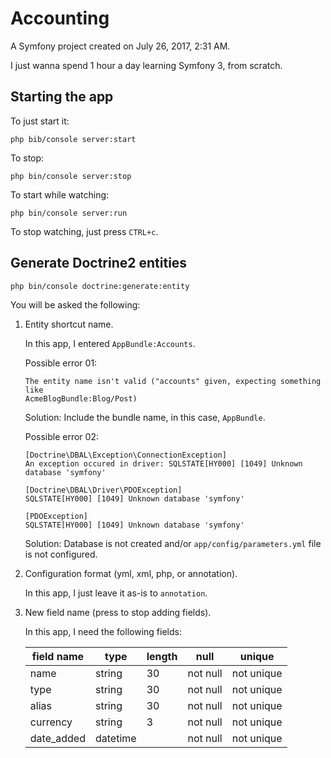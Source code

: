 Accounting
==========

A Symfony project created on July 26, 2017, 2:31 AM.

I just wanna spend 1 hour a day learning Symfony 3, from scratch.

## Starting the app

To just start it:

```
php bib/console server:start
```

To stop:

```
php bin/console server:stop
```

To start while watching:

```
php bin/console server:run
```

To stop watching, just press `CTRL+c`.

## Generate Doctrine2 entities

```
php bin/console doctrine:generate:entity
```

You will be asked the following:

1.  Entity shortcut name.

    In this app, I entered `AppBundle:Accounts`.

    Possible error 01:
    ```
    The entity name isn't valid ("accounts" given, expecting something like
    AcmeBlogBundle:Blog/Post)
    ```

    Solution: Include the bundle name, in this case, `AppBundle`.

    Possible error 02:
    ```
    [Doctrine\DBAL\Exception\ConnectionException]
    An exception occured in driver: SQLSTATE[HY000] [1049] Unknown database 'symfony'
    ```

    ```
    [Doctrine\DBAL\Driver\PDOException]
    SQLSTATE[HY000] [1049] Unknown database 'symfony'
    ```

    ```
    [PDOException]
    SQLSTATE[HY000] [1049] Unknown database 'symfony'
    ```

    Solution: Database is not created and/or `app/config/parameters.yml` file is
    not configured.

2.  Configuration format (yml, xml, php, or annotation).

    In this app, I just leave it as-is to `annotation`.

3.  New field name (press <return> to stop adding fields).

    In this app, I need the following fields:

    | field name | type     | length | null     | unique     |
    | ---------- | -------- | ------ | -------- | ---------- |
    | name       | string   | 30     | not null | not unique |
    | type       | string   | 30     | not null | not unique |
    | alias      | string   | 30     | not null | not unique |
    | currency   | string   | 3      | not null | not unique | 
    | date_added | datetime |        | not null | not unique |
